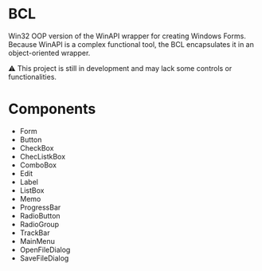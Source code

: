 # BCL
Win32 OOP version of the WinAPI wrapper for creating Windows Forms.
Because WinAPI is a complex functional tool, the BCL encapsulates it in an object-oriented wrapper.

⚠ This project is still in development and may lack some controls or functionalities.

# Components 
- Form
- Button
- CheckBox
- ChecListkBox
- ComboBox
- Edit
- Label
- ListBox
- Memo
- ProgressBar
- RadioButton
- RadioGroup
- TrackBar
- MainMenu
- OpenFileDialog
- SaveFileDialog

